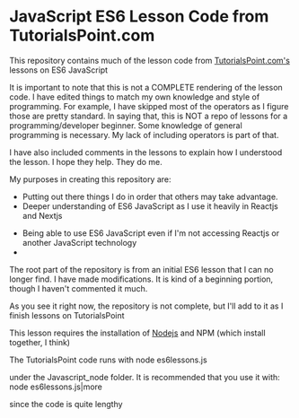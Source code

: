 <h1>JavaScript ES6 Lesson Code from TutorialsPoint.com</h1>

<p>This repository contains much of the lesson code from <a href="https://www.tutorialspoint.com/es6/index.htm">TutorialsPoint.com's</a> lessons on ES6 JavaScript</p>

<p>It is important to note that this is not a COMPLETE rendering of the lesson code.  I have edited things to match my own 
knowledge and style of programming.  For example, I have skipped most of the operators as I figure those are pretty standard.  In saying that, this is NOT a repo of lessons for a programming/developer beginner.  Some knowledge of general programming is necessary.  My lack of including operators is part of that.</p>

<p>I have also included comments in the lessons to explain how I understood the lesson.  I hope they help.  They do me.</p>

<p>My purposes in creating this repository are:</p>
<ul>
<li>Putting out there things I do in order that others may take advantage.</li>
<li>Deeper understanding of ES6 JavaScript as I use it heavily in Reactjs and Nextjs</p>
<li>Being able to use ES6 JavaScript even if I'm not accessing Reactjs or another JavaScript technology<li>
</ul>

<p>The root part of the repository is from an initial ES6 lesson that I can no longer find.  I have made modifications.  It is kind of a beginning portion, though I haven't commented it much.</p>

<p>As you see it right now, the repository is not complete, but I'll add to it as I finish lessons on TutorialsPoint</p>

<p>This lesson requires the installation of <a href="https://nodejs.org">Nodejs</a> and NPM (which install together, I think)</p>

<p>The TutorialsPoint code runs with 
        node es6lessons.js
        
under the Javascript_node folder.  It is recommended that you use it with: 
        node es6lessons.js|more
        
since the code is quite lengthy</p>